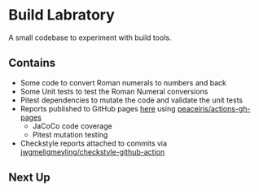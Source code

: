 # Build Labratory

A small codebase to experiment with build tools.

## Contains

- Some code to convert Roman numerals to numbers and back
- Some Unit tests to test the Roman Numeral conversions
- Pitest dependencies to mutate the code and validate the unit tests
- Reports published to GitHub pages [here](https://rossdrew.github.io/build-lab/) using [peaceiris/actions-gh-pages](https://github.com/peaceiris/actions-gh-pages)
  - JaCoCo code coverage
  - Pitest mutation testing
- Checkstyle reports attached to commits via [jwgmeligmeyling/checkstyle-github-action](https://github.com/jwgmeligmeyling/checkstyle-github-action)


## Next Up
